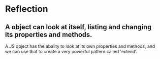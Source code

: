 # Reflection 
## A object can look at itself, listing and changing its properties and methods. 

A JS object has the abality to look at its own properties and methods, and we can use that to create a very powerful pattern called 'extend'.